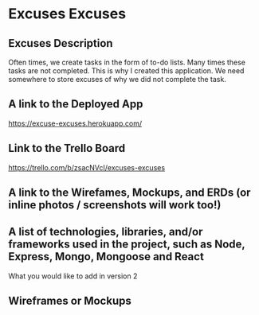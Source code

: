 # Excuses Excuses

## Excuses Description
Often times, we create tasks in the form of to-do lists. Many times these tasks are not completed. This is why I created this application. We need somewhere to store excuses of why we did not complete the task. 

## A link to the Deployed App
https://excuse-excuses.herokuapp.com/

## Link to the Trello Board
https://trello.com/b/zsacNVcI/excuses-excuses

## A link to the Wirefames, Mockups, and ERDs (or inline photos / screenshots will work too!)

## A list of technologies, libraries, and/or frameworks used in the project, such as Node, Express, Mongo, Mongoose and React

What you would like to add in version 2
## Wireframes or Mockups
